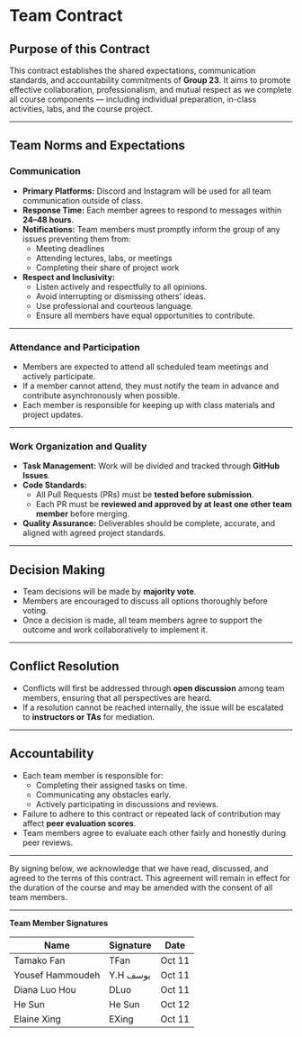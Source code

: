# Team Contract

## Purpose of this Contract
This contract establishes the shared expectations, communication standards, and accountability commitments of **Group 23**. It aims to promote effective collaboration, professionalism, and mutual respect as we complete all course components — including individual preparation, in-class activities, labs, and the course project.

---

## Team Norms and Expectations

### Communication
* **Primary Platforms:** Discord and Instagram will be used for all team communication outside of class.
* **Response Time:** Each member agrees to respond to messages within **24–48 hours**.
* **Notifications:** Team members must promptly inform the group of any issues preventing them from:
    - Meeting deadlines
    - Attending lectures, labs, or meetings
    - Completing their share of project work
* **Respect and Inclusivity:**
    - Listen actively and respectfully to all opinions.
    - Avoid interrupting or dismissing others’ ideas.
    - Use professional and courteous language.
    - Ensure all members have equal opportunities to contribute.

---

### Attendance and Participation
* Members are expected to attend all scheduled team meetings and actively participate.
* If a member cannot attend, they must notify the team in advance and contribute asynchronously when possible.
* Each member is responsible for keeping up with class materials and project updates.

---

### Work Organization and Quality
* **Task Management:** Work will be divided and tracked through **GitHub Issues**.
* **Code Standards:**
    - All Pull Requests (PRs) must be **tested before submission**.
    - Each PR must be **reviewed and approved by at least one other team member** before merging.
* **Quality Assurance:** Deliverables should be complete, accurate, and aligned with agreed project standards.

---

## Decision Making
* Team decisions will be made by **majority vote**.
* Members are encouraged to discuss all options thoroughly before voting.
* Once a decision is made, all team members agree to support the outcome and work collaboratively to implement it.

---

## Conflict Resolution
* Conflicts will first be addressed through **open discussion** among team members, ensuring that all perspectives are heard.
* If a resolution cannot be reached internally, the issue will be escalated to **instructors or TAs** for mediation.

---

## Accountability
* Each team member is responsible for:
    - Completing their assigned tasks on time.
    - Communicating any obstacles early.
    - Actively participating in discussions and reviews.
* Failure to adhere to this contract or repeated lack of contribution may affect **peer evaluation scores**.
* Team members agree to evaluate each other fairly and honestly during peer reviews.

---

By signing below, we acknowledge that we have read, discussed, and agreed to the terms of this contract. This agreement will remain in effect for the duration of the course and may be amended with the consent of all team members.

---

**Team Member Signatures**

| Name | Signature | Date   |
|------|-----------|--------|
| Tamako Fan | TFan      | Oct 11 |
| Yousef Hammoudeh | Y.H يوسف  | Oct 11 |
| Diana Luo Hou | DLuo      | Oct 11 |
| He Sun |  He Sun  | Oct 12 |
| Elaine Xing | EXing     | Oct 11 |
